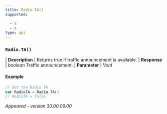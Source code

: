 ```yaml
---
title: Radio.TA()
supported:

  - 3
  - 4
type: api
---
```


### `Radio.TA()`

| **Description** | Returns true if traffic announcement is available.
| **Response** | *boolean*  Traffic announcement.
| **Parameter**   | *Void*

#### Example

```javascript
// Get the Radio TA
var RadioTA = Radio.TA()
// RadioTA = false
```

*Appeared - version 30.00.09.00*